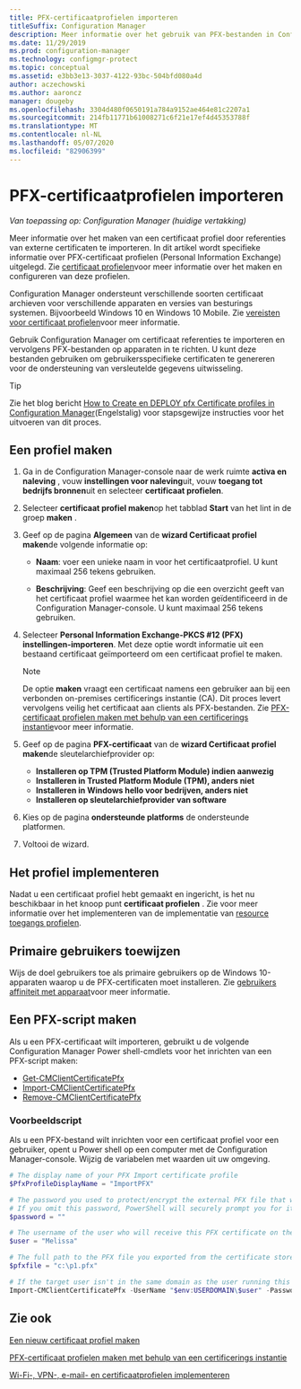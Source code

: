 ```yaml
---
title: PFX-certificaatprofielen importeren
titleSuffix: Configuration Manager
description: Meer informatie over het gebruik van PFX-bestanden in Configuration Manager om gebruikersspecifieke certificaten te genereren die ondersteuning bieden voor versleutelde gegevens uitwisseling.
ms.date: 11/29/2019
ms.prod: configuration-manager
ms.technology: configmgr-protect
ms.topic: conceptual
ms.assetid: e3bb3e13-3037-4122-93bc-504bfd080a4d
author: aczechowski
ms.author: aaroncz
manager: dougeby
ms.openlocfilehash: 3304d480f0650191a784a9152ae464e81c2207a1
ms.sourcegitcommit: 214fb11771b61008271c6f21e17ef4d45353788f
ms.translationtype: MT
ms.contentlocale: nl-NL
ms.lasthandoff: 05/07/2020
ms.locfileid: "82906399"
---
```

# <a name="import-pfx-certificate-profiles"></a>PFX-certificaatprofielen importeren

*Van toepassing op: Configuration Manager (huidige vertakking)*

Meer informatie over het maken van een certificaat profiel door referenties van externe certificaten te importeren. In dit artikel wordt specifieke informatie over PFX-certificaat profielen (Personal Information Exchange) uitgelegd. Zie [certificaat profielen](../../protect/deploy-use/introduction-to-certificate-profiles.md)voor meer informatie over het maken en configureren van deze profielen.

Configuration Manager ondersteunt verschillende soorten certificaat archieven voor verschillende apparaten en versies van besturings systemen. Bijvoorbeeld Windows 10 en Windows 10 Mobile. Zie [vereisten voor certificaat profielen](../../protect/plan-design/prerequisites-for-certificate-profiles.md)voor meer informatie.

Gebruik Configuration Manager om certificaat referenties te importeren en vervolgens PFX-bestanden op apparaten in te richten. U kunt deze bestanden gebruiken om gebruikersspecifieke certificaten te genereren voor de ondersteuning van versleutelde gegevens uitwisseling.

> [!TIP]  
> Zie het blog bericht [How to Create en DEPLOY pfx Certificate profiles in Configuration Manager](https://docs.microsoft.com/archive/blogs/karanrustagi/how-to-create-and-deploy-pfx-certificate-profiles-in-configuration-manager)(Engelstalig) voor stapsgewijze instructies voor het uitvoeren van dit proces.  

## <a name="create-a-profile"></a>Een profiel maken

1. Ga in de Configuration Manager-console naar de werk ruimte **activa en naleving** , vouw **instellingen voor naleving**uit, vouw **toegang tot bedrijfs bronnen**uit en selecteer **certificaat profielen**.

1. Selecteer **certificaat profiel maken**op het tabblad **Start** van het lint in de groep **maken** .

1. Geef op de pagina **Algemeen** van de **wizard Certificaat profiel maken**de volgende informatie op:  

    - **Naam**: voer een unieke naam in voor het certificaatprofiel. U kunt maximaal 256 tekens gebruiken.  

    - **Beschrijving**: Geef een beschrijving op die een overzicht geeft van het certificaat profiel waarmee het kan worden geïdentificeerd in de Configuration Manager-console. U kunt maximaal 256 tekens gebruiken.  

1. Selecteer **Personal Information Exchange-PKCS #12 (PFX) instellingen-importeren**. Met deze optie wordt informatie uit een bestaand certificaat geïmporteerd om een certificaat profiel te maken.

    > [!NOTE]
    > De optie **maken** vraagt een certificaat namens een gebruiker aan bij een verbonden on-premises certificerings instantie (CA). Dit proces levert vervolgens veilig het certificaat aan clients als PFX-bestanden. Zie [PFX-certificaat profielen maken met behulp van een certificerings instantie](create-pfx-certificate-profiles.md)voor meer informatie.

1. Geef op de pagina **PFX-certificaat** van de **wizard Certificaat profiel maken**de sleutelarchiefprovider op:

    - **Installeren op TPM (Trusted Platform Module) indien aanwezig**  
    - **Installeren in Trusted Platform Module (TPM), anders niet**
    - **Installeren in Windows hello voor bedrijven, anders niet**
    - **Installeren op sleutelarchiefprovider van software**

1. Kies op de pagina **ondersteunde platforms** de ondersteunde platformen.

1. Voltooi de wizard.

## <a name="deploy-the-profile"></a>Het profiel implementeren

Nadat u een certificaat profiel hebt gemaakt en ingericht, is het nu beschikbaar in het knoop punt **certificaat profielen** . Zie voor meer informatie over het implementeren van de implementatie van [resource toegangs profielen](../../protect/deploy-use/deploy-wifi-vpn-email-cert-profiles.md).

## <a name="assign-primary-users"></a>Primaire gebruikers toewijzen

Wijs de doel gebruikers toe als primaire gebruikers op de Windows 10-apparaten waarop u de PFX-certificaten moet installeren. Zie [gebruikers affiniteit met apparaat](../../apps/deploy-use/link-users-and-devices-with-user-device-affinity.md)voor meer informatie.

## <a name="provision-a-create-pfx-script"></a>Een PFX-script maken

Als u een PFX-certificaat wilt importeren, gebruikt u de volgende Configuration Manager Power shell-cmdlets voor het inrichten van een PFX-script maken:

- [Get-CMClientCertificatePfx](https://docs.microsoft.com/powershell/module/configurationmanager/get-cmclientcertificatepfx?view=sccm-ps)
- [Import-CMClientCertificatePfx](https://docs.microsoft.com/powershell/module/configurationmanager/import-cmclientcertificatepfx?view=sccm-ps)
- [Remove-CMClientCertificatePfx](https://docs.microsoft.com/powershell/module/configurationmanager/remove-cmclientcertificatepfx?view=sccm-ps)

### <a name="example-script"></a>Voorbeeldscript

Als u een PFX-bestand wilt inrichten voor een certificaat profiel voor een gebruiker, opent u Power shell op een computer met de Configuration Manager-console. Wijzig de variabelen met waarden uit uw omgeving.

``` PowerShell
# The display name of your PFX Import certificate profile
$PfxProfileDisplayName = "ImportPFX"

# The password you used to protect/encrypt the external PFX file that was created/exported from your certificate storage provider
# If you omit this password, PowerShell will securely prompt you for it. You can specify it as a parameter for process automation.
$password = ""

# The username of the user who will receive this PFX certificate on their device
$user = "Melissa"

# The full path to the PFX file you exported from the certificate store
$pfxfile = "c:\p1.pfx"

# If the target user isn't in the same domain as the user running this script, specify a different domain
Import-CMClientCertificatePfx -UserName "$env:USERDOMAIN\$user" -Password (ConvertTo-SecureString -String $password -AsPlainText -Force) -CertificateProfilePfx (Get-CMCertificateProfilePfx -Fast -Name $PfxProfileDisplayName) -Path $pfxfile
```

## <a name="see-also"></a>Zie ook

[Een nieuw certificaat profiel maken](../../protect/deploy-use/create-certificate-profiles.md)

[PFX-certificaat profielen maken met behulp van een certificerings instantie](create-pfx-certificate-profiles.md)

[Wi-Fi-, VPN-, e-mail- en certificaatprofielen implementeren](../../protect/deploy-use/deploy-wifi-vpn-email-cert-profiles.md)
